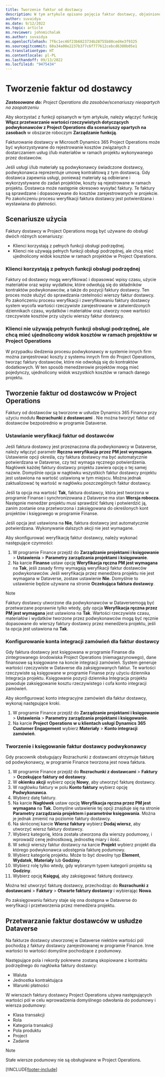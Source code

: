 ```yaml
---
title: Tworzenie faktur od dostawcy
description: W tym artykule opisano pojęcia faktur dostawcy, objaśniono sposób tworzenia ich w Microsoft Dynamics 365 Project Operations.
author: suvaidya
ms.date: 9/12/2022
ms.topic: article
ms.reviewer: johnmichalak
ms.author: suvaidya
ms.openlocfilehash: 7f6c1ec46f23b6823734b28755b80ced4e3f9325
ms.sourcegitcommit: 60a34a00e2237b377c6f777612cebcd6380b05e1
ms.translationtype: HT
ms.contentlocale: pl-PL
ms.lasthandoff: 09/13/2022
ms.locfileid: "9475434"
---
```

# <a name="create-vendor-invoices"></a>Tworzenie faktur od dostawcy

_**Zastosowane do:** Project Operations dla zasobów/scenariuszy nieopartych na zaopatrzeniu_

Aby skorzystać z funkcji opisanych w tym artykule, należy włączyć funkcję **Włącz przetwarzanie wartości rzeczywistych dotyczących podwykonawców z Project Operations dla scenariuszy opartych na zasobach** w obszarze roboczym **Zarządzanie funkcją**.

Fakturowanie dostawcy w Microsoft Dynamics 365 Project Operations może być wykorzystywane do rejestrowanie kosztów związanych z dostarczaniem usług i/lub materiałów w ramach projektu wykonywanego przez dostawców.

Jeśli usługi i/lub materiały są podwykonawcy świadczone dostawcy, podwykonawca reprezentuje umowę kontraktową z tym dostawcą. Gdy dostawca zapewnia usługi, ponieważ materiały są odbierane i wykorzystywane do zadań projektów, koszty są rejestrowane w ramach projektu. Dostawca może następnie okresowo wysyłać faktury. Te faktury są sprawdzane i dopasowywane do kosztów zarejestrowanych w projekcie. Po zakończeniu procesu weryfikacji faktura dostawcy jest potwierdzana i wystawiana do płatności.

## <a name="scenarios-for-use"></a>Scenariusze użycia

Faktury dostawcy w Project Operations mogą być używane do obsługi dwóch różnych scenariuszy:

- Klienci korzystają z pełnych funkcji obsługi podrzędnej.
- Klienci nie używają pełnych funkcji obsługi podrzędnej, ale chcą mieć ujednolicony widok kosztów w ramach projektów w Project Operations.

### <a name="customers-use-the-full-subcontracting-experiences"></a>Klienci korzystają z pełnych funkcji obsługi podrzędnej

Faktury od dostawcy mogą weryfikować i dopasować wpisy czasu, użycie materiałów oraz wpisy wydatków, które odwołują się do składników kontraktów podwykonawców, a także do pozycji faktury dostawcy. Ten proces może służyć do sprawdzania rzetelności wierszy faktur dostawcy. Po zakończeniu procesu weryfikacji i zweryfikowaniu faktury dostawcy system wycofa wartości rzeczywiste zarejestrowane w zatwierdzonych dziennikach czasu, wydatków i materiałów oraz utworzy nowe wartości rzeczywiste kosztów przy użyciu wierszy faktur dostawcy.

### <a name="customers-dont-use-the-full-subcontracting-experiences-but-want-to-have-a-unified-view-of-costs-on-projects-in-project-operations"></a>Klienci nie używają pełnych funkcji obsługi podrzędnej, ale chcą mieć ujednolicony widok kosztów w ramach projektów w Project Operations

W przypadku śledzenia procesu podwykonawcy w systemie innych firm można zarejestrować koszty z systemu innych firm do Project Operations, tworząc faktury dostawców, które nie odwołują się do kontraktów dodatkowych. W ten sposób menedżerowie projektów mogą mieć pojedynczy, ujednolicony widok wszystkich kosztów w ramach danego projektu.

## <a name="create-vendor-invoices-in-project-operations"></a>Tworzenie faktur od dostawców w Project Operations

Faktury od dostawców są tworzone w usłudze Dynamics 365 Finance przy użyciu modułu **Rozrachunki z dostawcami** . Nie można tworzyć faktur od dostawców bezpośrednio w programie Dataverse.

### <a name="set-up-vendor-invoice-verification"></a>Ustawianie weryfikacji faktur od dostawców

Jeśli faktura dostawcy jest przeznaczona dla podwykonawcy w Dataverse, należy włączyć parametr **Ręczna weryfikacja przez PM jest wymagana**. Ustawienie opcji określa, czy faktura dostawcy ma być automatycznie potwierdzana w Dataverse, czy też wymaga ręcznego potwierdzenia. Nagłówek każdej faktury dostawcy projektu zawiera opcję o tej samej nazwie. Domyślnie opcja w nagłówku wszystkich faktur dostawcy projektu jest ustawiona na wartość ustawioną w tym miejscu. Można jednak zaktualizować tę wartość w nagłówku poszczególnych faktur dostawcy.

Jeśli ta opcja ma wartość **Tak**, faktura dostawcy, która jest tworzona w programie Finanse i synchronizowana z Dataverse ma stan **Wersja robocza**. Następnie menedżer projektu musi sprawdzić fakturę i potwierdzić ją, zanim zostanie ona przetworzona i zaksięgowana do określonych kont projektów i księgowego w programie Finanse.

Jeśli opcja jest ustawiona na **Nie**, faktura dostawcy jest automatycznie potwierdzana. Wykonywanie dalszych akcji nie jest wymagane.

Aby skonfigurować weryfikację faktur dostawcy, należy wykonać następujące czynności:

1. W programie Finance przejdź do **Zarządzanie projektami i księgowanie** \> **Ustawienia** \> **Parametry zarządzania projektami i księgowanie**.
1. Na karcie **Finanse** ustaw opcję **Weryfikacja ręczna PM jest wymagana** na **Tak**, jeśli zasady firmy wymagają weryfikacji faktur dostawców podwykonawców. Jeśli weryfikacja przez menedżera projektu nie jest wymagana w Dataverse, zostaw ustawienie **Nie**. Domyślnie to ustawienie będzie używane na stronie **Oczekująca faktura dostawcy**.

> [!NOTE]
> Faktury dostawcy utworzone dla podwykonawców w Dataversemogą być przetwarzane poprawnie tylko wtedy, gdy opcja **Weryfikacja ręczna przez PM jest wymagana** jest ustawiona na **Tak**. Wartości rzeczywiste czasu, materiałów i wydatków tworzone przez podwykonawców mogą być ręcznie dopasowane do wierszy faktury dostawcy przez menedżera projektu, jeśli ta opcja jest ustawiona na **Tak**.

### <a name="set-up-a-procurement-integration-account-for-vendor-invoices"></a>Konfigurowanie konta integracji zamówień dla faktur dostawcy

Gdy faktura dostawcy jest księgowana w programie Finanse dla zintegrowanego środowiska Project Operations (niemagazynowego), dane finansowe są księgowane na koncie integracji zamówień. System generuje wartości rzeczywiste w Dataverse dla zaksięgowanych faktur. Te wartości rzeczywiste są księgowane w programie Finanse przy użyciu dziennika Integracja projektu. Księgowanie pozycji dziennika Integracja projektu powoduje zaksięgowanie kosztu rzeczywistego i cofa konto integracji zamówień.

Aby skonfigurować konto integracyjne zamówień dla faktur dostawcy, wykonaj następujące kroki.

1. W programie Finance przejdź do **Zarządzanie projektami i księgowanie** \> **Ustawienia** \> **Parametry zarządzania projektami i księgowanie**.
1. Na karcie **Project Operations w u klientach usługi Dynamics 365 Customer Engagement** wybierz **Materiały** \> **Konto integracji zamówień**.

### <a name="create-and-post-subcontract-vendor-invoices"></a>Tworzenie i księgowanie faktur dostawcy podwykonawcy

Gdy pracownik obsługujący Rozrachunki z dostawcami otrzymuje fakturę od podwykonawcy, w programie Finance tworzona jest nowa faktura.

1. W programie Finance przejdź do **Rozrachunki z dostawcami** \> **Faktury** \> **Oczekujące faktury od dostawcy**.
1. W **okienku akcji** wybierz opcję **Nowy**, aby utworzyć fakturę dostawcy.
1. W nagłówku faktury w polu **Konto faktury** wybierz opcję **Podwykonawca**.
1. Wybierz datę faktury.
1. Na karcie **Nagłówek** ustaw opcję **Weryfikacja ręczna przez PM jest wymagana** na **Tak**. Domyślne ustawienie tej opcji znajduje się na stronie **Parametry zarządzania projektem i parametrów księgowania**. Można je jednak zmienić na poziomie faktury dostawcy.
1. Na skróconej karcie **Wiersz faktury** wybierz **Dodaj wiersz**, aby utworzyć wiersz faktury dostawcy.
1. Wybierz kategorię, która została utworzona dla wierszy podumowy, i wprowadź cenę jednostkową, jednostkę miary i ilość.
1. W sekcji wierszy faktur dostawcy na karcie **Projekt** wybierz projekt dla którego podwykonawca udostępnia fakturę podumowy.
1. Wybierz kategorię projektu. Może to być dowolny typ **Element**, **Wydatek**, **Materiały** lub **Godziny**.
1. Wybierz rolę tylko wtedy, gdy wybranym typem kategorii projektu są **Godziny**.
1. Wybierz opcję **Księguj**, aby zaksięgować fakturę dostawcy.

Można też utworzyć fakturę dostawcy, przechodząc do **Rozrachunki z dostawcami** \> **Faktury** \> **Otwarte faktury dostawcy** i wybierając **Nowa**.

Po zaksięgowaniu faktury staje się ona dostępna w Dataverse do weryfikacji i przetworzenia przez menedżera projektu.

## <a name="vendor-invoice-processing-in-dataverse"></a>Przetwarzanie faktur dostawców w usłudze Dataverse

Na fakturze dostawcy utworzonej w Dataverse niektóre wartości pól pochodzą z faktury dostawcy zarejestrowanej w programie Finance. Inne wartości to wartości domyślne pochodzące z podumowy.

Następujące pola i rekordy pokrewne zostaną skopiowane z kontraktu podrzędnego do nagłówka faktury dostawcy:

- Waluta
- Jednostka kontraktująca
- Warunki płatności

W wierszach faktury dostawcy Project Operations używa następujących wartości pól w celu wprowadzenia domyślnego odwołania do podumowy i wiersza podumowy:

- Klasa transakcji
- Rola
- Kategoria transakcji
- Pola produktu
- Project
- Zadanie

> [!NOTE]
> Stałe wiersze podumowy nie są obsługiwane w Project Operations.

[!INCLUDE[footer-include](../includes/footer-banner.md)]
